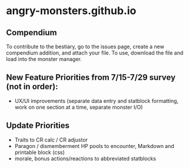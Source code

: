 # angry-monsters.github.io

## Compendium
To contribute to the bestiary, go to the issues page, create a new compendium addition, and attach your file. To use, download the file and load into the monster manager.

## New Feature Priorities from 7/15-7/29 survey (not in order):
- UX/UI improvements (separate data entry and statblock formatting, work on one section at a time, separate monster I/O)

## Update Priorities
- Traits to CR calc / CR adjustor
- Paragon / dismemberment HP pools to encounter, Markdown and printable block (css)
- morale, bonus actions/reactions to abbreviated statblocks
